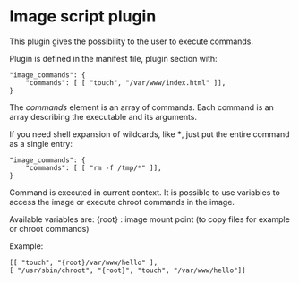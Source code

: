 # Image script plugin

This plugin gives the possibility to the user to execute commands.

Plugin is defined in the manifest file, plugin section with:

    "image_commands": {
        "commands": [ [ "touch", "/var/www/index.html" ]],
    }

The *commands* element is an array of commands. Each command is an array describing the executable and its arguments.

If you need shell expansion of wildcards, like __\*__, just put the entire command as a single entry:

    "image_commands": {
        "commands": [ [ "rm -f /tmp/*" ]],
    }

Command is executed in current context. It is possible to use variables to access the image or execute chroot commands in the image.

Available variables are:
  {root} : image mount point (to copy files for example or chroot commands)

Example:

    [[ "touch", "{root}/var/www/hello" ],
    [ "/usr/sbin/chroot", "{root}", "touch", "/var/www/hello"]]

